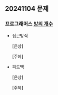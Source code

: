 ## 20241104 문제

### 프로그래머스 [방의 개수](https://school.programmers.co.kr/learn/courses/30/lessons/49190)

- 접근방식

  [은상]


  [주혜]


  
- 피드백

  [은상]

 
  [주혜]

